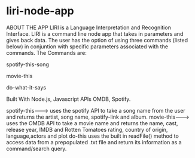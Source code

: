 # liri-node-app
ABOUT THE APP
LIRI is a Language Interpretation and Recognition Interface. LIRI is a command line node app that takes in parameters and gives back data. The user has the option of using three commands (listed below) in conjuntion with specific parameters associated with the commands. The Commands are:

spotify-this-song

movie-this

do-what-it-says

Built With Node.js, Javascript
APIs OMDB, Spotify.

spotify-this--->	uses the spotify API to take a song name from the user and returns the artist, song name, spotify-link and album.
movie-this--->	uses the OMDB API to take a movie name and returns the name, cast, release year, IMDB and Rotten Tomatoes rating, country of origin, language,actors and plot
do-this	uses the built in readFile() method to access data from a prepopulated .txt file and return its information as a command/search query.
